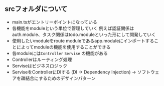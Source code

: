 ## srcフォルダについて

- main.tsがエントリーポイントになっている
- 各機能をmoduleという単位で管理していく
  例えば認証関係はauth.module、タスク関係はtodo.moduleといった形にして開発していく
- 使用したいmoduleをroute moduleであるapp.moduleにインポートすることによってmoduleの機能を使用することができる
- 各moduleには`Controller` `Servise` の機能がある
- Controllerはルーティング処理
- Serviseはビジネスロジック
- ServiseをControllerにDIする
  (DI -> Dependency Injection) -> ソフトウェアを疎結合にするためのデザインパターン
